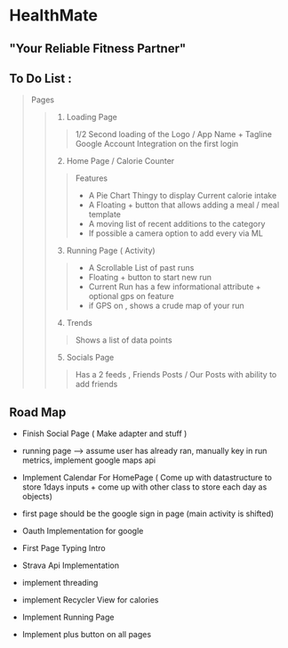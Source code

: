 # HealthMate 
## "Your Reliable Fitness Partner"

## To Do List :

> Pages 
>> 1. Loading Page 
>>> 1/2 Second loading of the Logo / App Name + Tagline 
>>> Google Account Integration on the first login
>> 2. Home Page / Calorie Counter 
>>>Features 
>>> - A Pie Chart Thingy to display Current calorie intake 
>>> - A Floating + button that allows adding a meal / meal template 
>>> - A moving list of recent additions to the category 
>>> - If possible a camera option to add every via ML
>> 3. Running Page ( Activity)
>>> - A Scrollable List of past runs 
>>> - Floating + button to start new run 
>>> - Current Run has a few informational attribute + optional gps on feature
>>> - if GPS on , shows a crude map of your run 
>>4. Trends 
>>> Shows a list of data points 
>>5. Socials Page 
>>> Has a 2 feeds  , Friends Posts / Our Posts with ability to add friends 

## Road Map

- Finish Social Page ( Make adapter and stuff )

- running page --> assume user has already ran, manually key in run metrics, implement google maps api 
- Implement Calendar For HomePage ( Come up with datastructure to store 1days inputs + come up with other class to store each day as objects)
- first page should be the google sign in page (main activity is shifted)
- Oauth Implementation for google
- First Page Typing Intro
- Strava Api Implementation 
- implement threading 
- implement Recycler View for calories 
- Implement Running Page
- Implement plus button on all pages
